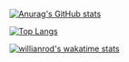 [![Anurag's GitHub stats](https://github-stats-kappa.vercel.app/api?username=Kayxue&show_icons=true&count_private=true)](https://github.com/anuraghazra/github-readme-stats)

[![Top Langs](https://github-stats-kappa.vercel.app/api/top-langs/?username=Kayxue&langs_count=10)](https://github.com/anuraghazra/github-readme-stats)

[![willianrod's wakatime stats](https://github-stats-kappa.vercel.app/api/wakatime?username=Kayxue)](https://github.com/anuraghazra/github-readme-stats)

